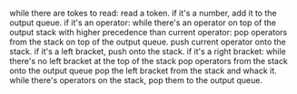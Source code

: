 while there are tokes to read:
	read a token.
	if it's a number, add it to the output queue.
	if it's an operator:
		while there's an operator on top of the output stack with higher precedence than current operator:
			pop operators from the stack on top of the output queue.
		push current operator onto the stack.
	if it's a left bracket, push onto the stack.
	if it's a right bracket:
		while there's no left bracket at the top of the stack
			pop operators from the stack onto the output queue
		pop the left bracket from the stack and whack it.
while there's operators on the stack, pop them to the output queue.